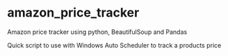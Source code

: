 # amazon_price_tracker
Amazon price tracker using python, BeautifulSoup and Pandas

Quick script to use with Windows Auto Scheduler to track a products price
